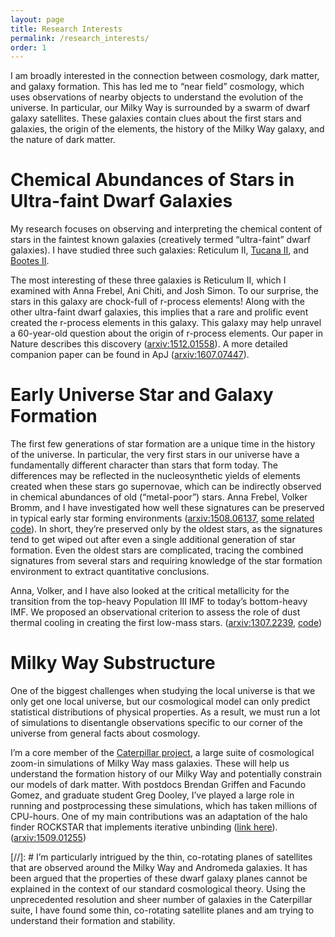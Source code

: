 ```yaml
---
layout: page
title: Research Interests
permalink: /research_interests/
order: 1
---
```

I am broadly interested in the connection between cosmology, dark matter, and galaxy formation. 
This has led me to “near field” cosmology, which uses observations of nearby objects to understand the evolution of the universe. 
In particular, our Milky Way is surrounded by a swarm of dwarf galaxy satellites. 
These galaxies contain clues about the first stars and galaxies, the origin of the elements, the history of the Milky Way galaxy, and the nature of dark matter.

# Chemical Abundances of Stars in Ultra-faint Dwarf Galaxies

My research focuses on observing and interpreting the chemical content of stars in the faintest known galaxies (creatively termed “ultra-faint” dwarf galaxies). 
I have studied three such galaxies: Reticulum II, [Tucana II](https://arxiv.org/abs/1609.02915), and [Bootes II](https://arxiv.org/abs/1510.07632).

The most interesting of these three galaxies is Reticulum II, which I examined with Anna Frebel, Ani Chiti, and Josh Simon. 
To our surprise, the stars in this galaxy are chock-full of r-process elements! Along with the other ultra-faint dwarf galaxies, this implies that a rare and prolific event created the r-process elements in this galaxy. 
This galaxy may help unravel a 60-year-old question about the origin of r-process elements.
Our paper in Nature describes this discovery ([arxiv:1512.01558](https://arxiv.org/abs/1512.01558)). 
A more detailed companion paper can be found in ApJ ([arxiv:1607.07447](https://arxiv.org/abs/1607.07447)).


# Early Universe Star and Galaxy Formation

The first few generations of star formation are a unique time in the history of the universe. In particular, the very first stars in our universe have a fundamentally different character than stars that form today. The differences may be reflected in the nucleosynthetic yields of elements created when these stars go supernovae, which can be indirectly observed in chemical abundances of old (“metal-poor”) stars. Anna Frebel, Volker Bromm, and I have investigated how well these signatures can be preserved in typical early star forming environments ([arxiv:1508.06137](https://arxiv.org/abs/1508.06137), [some related code](https://github.com/alexji/SN_model)). In short, they’re preserved only by the oldest stars, as the signatures tend to get wiped out after even a single additional generation of star formation. Even the oldest stars are complicated, tracing the combined signatures from several stars and requiring knowledge of the star formation environment to extract quantitative conclusions.

Anna, Volker, and I have also looked at the critical metallicity for the transition from the top-heavy Population III IMF to today’s bottom-heavy IMF. We proposed an observational criterion to assess the role of dust thermal cooling in creating the first low-mass stars. ([arxiv:1307.2239](https://arxiv.org/abs/1307.2239), [code](https://github.com/alexji/dust))

# Milky Way Substructure

One of the biggest challenges when studying the local universe is that we only get one local universe, but our cosmological model can only predict statistical distributions of physical properties. As a result, we must run a lot of simulations to disentangle observations specific to our corner of the universe from general facts about cosmology.

I’m a core member of the [Caterpillar project](http://www.caterpillarproject.org/), a large suite of cosmological zoom-in simulations of Milky Way mass galaxies. These will help us understand the formation history of our Milky Way and potentially constrain our models of dark matter. With postdocs Brendan Griffen and Facundo Gomez, and graduate student Greg Dooley, I’ve played a large role in running and postprocessing these simulations, which has taken millions of CPU-hours. One of my main contributions was an adaptation of the halo finder ROCKSTAR that implements iterative unbinding ([link here](https://bitbucket.org/alexji/rockstar)). ([arxiv:1509.01255](https://arxiv.org/abs/1509.01255))

[//]: # I’m particularly intrigued by the thin, co-rotating planes of satellites that are observed around the Milky Way and Andromeda galaxies. It has been argued that the properties of these dwarf galaxy planes cannot be explained in the context of our standard cosmological theory. Using the unprecedented resolution and sheer number of galaxies in the Caterpillar suite, I have found some thin, co-rotating satellite planes and am trying to understand their formation and stability.

